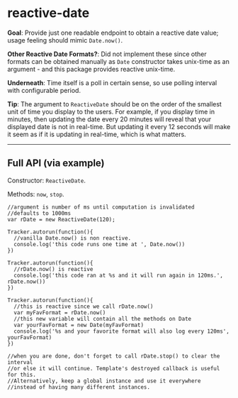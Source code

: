# reactive-date

**Goal**: Provide just one readable endpoint to obtain a reactive date value; usage feeling should mimic `Date.now()`.

**Other Reactive Date Formats?**: Did not implement these since other formats can be obtained manually as `Date` constructor takes unix-time as an argument - and this package provides reactive unix-time.

**Underneath**: Time itself is a poll in certain sense, so use polling interval with configurable period.

**Tip**: The argument to `ReactiveDate` should be on the order of the smallest unit of time you display to the users. For example, if you display time in minutes, then updating the date every 20 minutes will reveal that your displayed date is not in real-time. But updating it every 12 seconds will make it seem as if it is updating in real-time, which is what matters.

---

## Full API (via example)

Constructor: `ReactiveDate`.

Methods: `now`, `stop`.

```
//argument is number of ms until computation is invalidated
//defaults to 1000ms
var rDate = new ReactiveDate(120);

Tracker.autorun(function(){
  //vanilla Date.now() is non reactive.
  console.log('this code runs one time at ', Date.now())
})

Tracker.autorun(function(){
  //rDate.now() is reactive
  console.log('this code ran at %s and it will run again in 120ms.', rDate.now())
})

Tracker.autorun(function(){
  //this is reactive since we call rDate.now()
  var myFavFormat = rDate.now()
  //this new variable will contain all the methods on Date
  var yourFavFormat = new Date(myFavFormat)
  console.log('%s and your favorite format will also log every 120ms', yourFavFormat)
})

//when you are done, don't forget to call rDate.stop() to clear the interval
//or else it will continue. Template's destroyed callback is useful for this.
//Alternatively, keep a global instance and use it everywhere
//instead of having many different instances.
```

